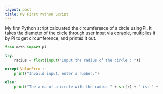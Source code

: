 ```yaml
---
layout: post
title: My First Python Script
---
```


My first Python script calculated the circumference of a circle using Pi. It takes the diameter of the circle through user input via console, multiplies it by Pi to get circumference, and printed it out.
```python
from math import pi

try:
    radius = float(input("Input the radius of the circle : "))

except ValueError:
    print("Invalid input, enter a number.")

else:
    print("The area of a circle with the radius " + str(r) + " is: " + str(pi * r**2))
```